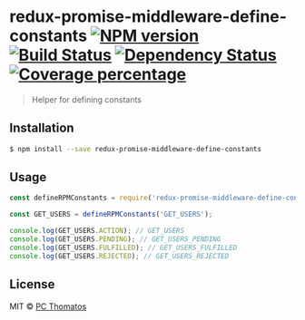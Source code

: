 # redux-promise-middleware-define-constants [![NPM version][npm-image]][npm-url] [![Build Status][travis-image]][travis-url] [![Dependency Status][daviddm-image]][daviddm-url] [![Coverage percentage][coveralls-image]][coveralls-url]
> Helper for defining constants

## Installation

```sh
$ npm install --save redux-promise-middleware-define-constants
```

## Usage

```js
const defineRPMConstants = require('redux-promise-middleware-define-constants');

const GET_USERS = defineRPMConstants('GET_USERS');

console.log(GET_USERS.ACTION); // GET_USERS
console.log(GET_USERS.PENDING); // GET_USERS_PENDING
console.log(GET_USERS.FULFILLED); // GET_USERS_FULFILLED
console.log(GET_USERS.REJECTED); // GET_USERS_REJECTED

```
## License

MIT © [PC Thomatos](https://github.com/pcthomatos)


[npm-image]: https://badge.fury.io/js/%40pcthomatos%2Fredux-promise-middleware-define-constants.svg
[npm-url]: https://npmjs.org/package/redux-promise-middleware-define-constants
[travis-image]: https://travis-ci.org/pcthomatos/redux-promise-middleware-define-constants.svg?branch=master
[travis-url]: https://travis-ci.org/pcthomatos/redux-promise-middleware-define-constants
[daviddm-image]: https://david-dm.org/pcthomatos/redux-promise-middleware-define-constants.svg?theme=shields.io
[daviddm-url]: https://david-dm.org/pcthomatos/redux-promise-middleware-define-constants
[coveralls-image]: https://coveralls.io/repos/pcthomatos/redux-promise-middleware-define-constants/badge.svg
[coveralls-url]: https://coveralls.io/r/pcthomatos/redux-promise-middleware-define-constants
